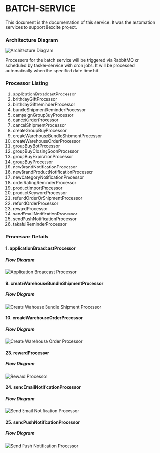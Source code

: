 # BATCH-SERVICE
This document is the documentation of this service. It was the automation services to support 8excite project. 

### Architecture Diagram
![Architecture Diagram](./images/batch-service-architecture.PNG)

Processors for the batch service will be triggered via RabbitMQ or scheduled by tasker-service with cron jobs.  It will be processed automatically when the specified date time hit.

### Processor Listing

1. applicationBroadcastProcessor
2. brithdayGiftProcessor
3. birthdayGiftreminderProcessor
4. bundleShipmentReminderProcessor
5. campaignGroupBuyProcessor
6. cancelOrderProcessor
7. cancelShipmentProcessor
8. createGroupBuyProcessor
9. createWarehouseBundleShipmentProcessor
10. createWarehouseOrderProcessor
11. groupBuyBotProcessor
12. groupBuyClosingSoonProcessor
13. groupBuyExpirationProcessor
14. groupBuyProcessor
15. newBrandNotificationProcessor
16. newBrandProductNotificationProcessor
17. newCategoryNotificationProcessor
18. orderRatingReminderProcessor
19. productImportProcessor
20. productKeywordProcessor
21. refundOrderOrShipmentProcessor
22. refundOrderProcessor
23. rewardProcessor
24. sendEmailNotificationProcessor
25. sendPushNotificationProcessor
26. takafulReminderProcessor

### Processor Details
#### 1. applicationBroadcastProcessor
##### Flow Diagram
![Application Broadcast Processor](./images/8excite-batch-service%20-%20applicationBroadcaseProcessor.drawio.png)

#### 9. createWarehouseBundleShipmentProcessor
##### Flow Diagram
![Create Wahouse Bundle Shipment Processor](./images/8excite-batch-service%20-%20createWarehouseBundleShipmentProcessor.drawio.png)

#### 10. createWarehouseOrderProcessor
##### Flow Diagram
![Create Warehouse Order Processor](./images/8excite-batch-service%20-%20createWasehouseOrderProcessor.drawio.png)

#### 23. rewardProcessor
##### Flow Diagram
![Reward Processor](./images/8excite-batch-service%20-%20rewardProcessor.drawio.png)

#### 24. sendEmailNotificationProcessor
##### Flow Diagram
![Send Email Notification Processor](./images/8excite-batch-service%20-%20sendEmailNotificationProcessor.drawio.png)

#### 25. sendPushNotificationProcessor
##### Flow Diagram
![Send Push Notification Processor](./images/8excite-batch-service%20-%20sendPushNotificationProcessor.drawio.png)
